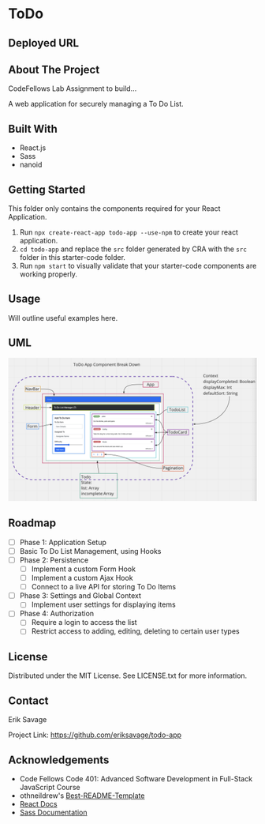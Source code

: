 # ToDo

## Deployed URL


## About The Project
CodeFellows Lab Assignment to build...

A web application for securely managing a To Do List.


## Built With
 - React.js
 - Sass
 - nanoid

## Getting Started

This folder only contains the components required for your React Application.

1. Run `npx create-react-app todo-app --use-npm` to create your react application.
1. `cd todo-app` and replace the `src` folder generated by CRA with the `src` folder in this starter-code folder.
1. Run `npm start` to visually validate that your starter-code components are working properly.

## Usage

Will outline useful examples here.

## UML

![ToDo App UML](./UML.png)


## Roadmap

  - [ ] Phase 1: Application Setup
  - [ ] Basic To Do List Management, using Hooks
- [ ] Phase 2: Persistence
  - [ ] Implement a custom Form Hook
  - [ ] Implement a custom Ajax Hook
  - [ ] Connect to a live API for storing To Do Items
- [ ] Phase 3: Settings and Global Context
  - [ ] Implement user settings for displaying items
- [ ] Phase 4: Authorization
  - [ ] Require a login to access the list
  - [ ] Restrict access to adding, editing, deleting to certain user types

## License
Distributed under the MIT License. See LICENSE.txt for more information.

## Contact
Erik Savage

Project Link: https://github.com/eriksavage/todo-app

## Acknowledgements

- Code Fellows Code 401: Advanced Software Development in Full-Stack JavaScript Course
- othneildrew's [Best-README-Template](https://github.com/othneildrew/Best-README-Template)
- [React Docs](https://reactjs.org/docs/getting-started.html)
- [Sass Documentation](https://sass-lang.com/documentation)